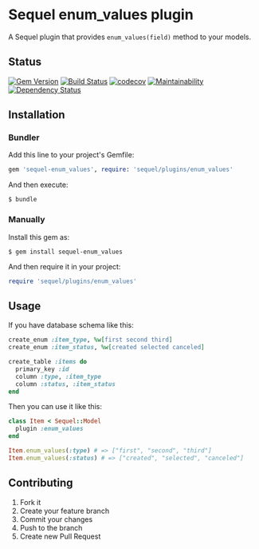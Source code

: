 # Sequel enum_values plugin

A Sequel plugin that provides `enum_values(field)` method to your models.

## Status

[![Gem Version](https://badge.fury.io/rb/sequel-enum_values.svg)](https://badge.fury.io/rb/sequel-enum_values)
[![Build Status](https://travis-ci.org/AlexWayfer/sequel-enum_values.svg?branch=master)](https://travis-ci.org/AlexWayfer/sequel-enum_values)
[![codecov](https://codecov.io/gh/AlexWayfer/sequel-enum_values/branch/master/graph/badge.svg)](https://codecov.io/gh/AlexWayfer/sequel-enum_values)
[![Maintainability](https://api.codeclimate.com/v1/badges/dcde0eb5b943ee909a01/maintainability)](https://codeclimate.com/github/AlexWayfer/sequel-enum_values/maintainability)
[![Dependency Status](https://gemnasium.com/badges/github.com/AlexWayfer/sequel-enum_values.svg)](https://gemnasium.com/github.com/AlexWayfer/sequel-enum_values)

## Installation

### Bundler

Add this line to your project's Gemfile:

```ruby
gem 'sequel-enum_values', require: 'sequel/plugins/enum_values'
```

And then execute:

```
$ bundle
```

### Manually

Install this gem as:

```
$ gem install sequel-enum_values
```

And then require it in your project:

```ruby
require 'sequel/plugins/enum_values'
```

## Usage

If you have database schema like this:

```ruby
create_enum :item_type, %w[first second third]
create_enum :item_status, %w[created selected canceled]

create_table :items do
  primary_key :id
  column :type, :item_type
  column :status, :item_status
end
```

Then you can use it like this:

```ruby
class Item < Sequel::Model
  plugin :enum_values
end

Item.enum_values(:type) # => ["first", "second", "third"]
Item.enum_values(:status) # => ["created", "selected", "canceled"]
```

## Contributing

1.  Fork it
2.  Create your feature branch
3.  Commit your changes
4.  Push to the branch
5.  Create new Pull Request
